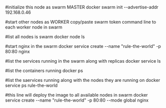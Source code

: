 #initialize this node as swarm MASTER
docker swarm init --advertise-addr 192.168.0.46

#start other nodes as WORKER
copy/paste swarm token command line to each worker node in swarm

#list all nodes is swarm
docker node ls

#start nginx in the swarm
docker service create --name "rule-the-world" -p 80:80 nginx

#list the services running in the swarm along with replicas
docker service ls

#list the containers running
docker ps

#list the saervices running along with the nodes they are running on
docker service ps rule-the-world

#this line will deploy the image to all available nodes in swarm
docker service create --name "rule-the-world" -p 80:80 --mode global nginx


